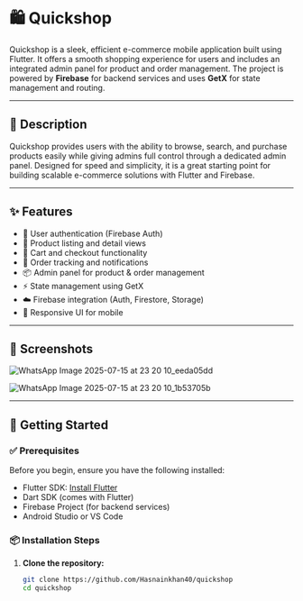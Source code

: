 # 🛍️ Quickshop

Quickshop is a sleek, efficient e-commerce mobile application built using Flutter. It offers a smooth shopping experience for users and includes an integrated admin panel for product and order management. The project is powered by **Firebase** for backend services and uses **GetX** for state management and routing.

---

## 📱 Description

Quickshop provides users with the ability to browse, search, and purchase products easily while giving admins full control through a dedicated admin panel. Designed for speed and simplicity, it is a great starting point for building scalable e-commerce solutions with Flutter and Firebase.

---

## ✨ Features

- 🔐 User authentication (Firebase Auth)
- 🛒 Product listing and detail views
- 🧾 Cart and checkout functionality
- 🔔 Order tracking and notifications
- 📦 Admin panel for product & order management
- ⚡ State management using GetX
- ☁️ Firebase integration (Auth, Firestore, Storage)
- 📱 Responsive UI for mobile

---

## 📸 Screenshots

![WhatsApp Image 2025-07-15 at 23 20 10_eeda05dd](https://github.com/user-attachments/assets/e418432b-3039-4749-a5dd-2864211f698e)

![WhatsApp Image 2025-07-15 at 23 20 10_1b53705b](https://github.com/user-attachments/assets/5a254fc8-4ea5-4d62-9b1f-01a15f321245)

---

## 🚀 Getting Started

### ✅ Prerequisites

Before you begin, ensure you have the following installed:

- Flutter SDK: [Install Flutter](https://flutter.dev/docs/get-started/install)
- Dart SDK (comes with Flutter)
- Firebase Project (for backend services)
- Android Studio or VS Code

### 📦 Installation Steps

1. **Clone the repository:**
   ```bash
   git clone https://github.com/Hasnainkhan40/quickshop
   cd quickshop
